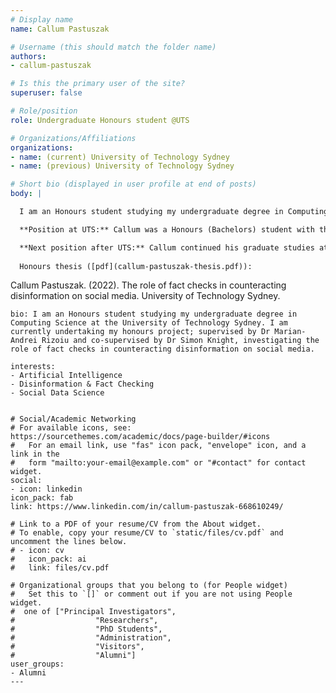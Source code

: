 ```yaml
---
# Display name
name: Callum Pastuszak

# Username (this should match the folder name)
authors:
- callum-pastuszak

# Is this the primary user of the site?
superuser: false

# Role/position
role: Undergraduate Honours student @UTS

# Organizations/Affiliations
organizations:
- name: (current) University of Technology Sydney 
- name: (previous) University of Technology Sydney

# Short bio (displayed in user profile at end of posts)
body: | 

  I am an Honours student studying my undergraduate degree in Computing Science at the University of Technology Sydney. I am currently undertaking my honours project; supervised by [Dr Marian-Andrei Rizoiu](../ma-rizoiu/) and co-supervised by [Dr Simon Knight](https://profiles.uts.edu.au/Simon.Knight), investigating the role of fact checks in counteracting disinformation on social media. 

  **Position at UTS:** Callum was a Honours (Bachelors) student with the Behavioral Data Science lab at UTS.

  **Next position after UTS:** Callum continued his graduate studies at UTS.
  
  Honours thesis ([pdf](callum-pastuszak-thesis.pdf)):
  ```
  Callum Pastuszak. (2022). The role of fact checks in counteracting 
  disinformation on social media. University of Technology Sydney.
  ```
bio: I am an Honours student studying my undergraduate degree in Computing Science at the University of Technology Sydney. I am currently undertaking my honours project; supervised by Dr Marian-Andrei Rizoiu and co-supervised by Dr Simon Knight, investigating the role of fact checks in counteracting disinformation on social media. 

interests:
- Artificial Intelligence
- Disinformation & Fact Checking
- Social Data Science


# Social/Academic Networking
# For available icons, see: https://sourcethemes.com/academic/docs/page-builder/#icons
#   For an email link, use "fas" icon pack, "envelope" icon, and a link in the
#   form "mailto:your-email@example.com" or "#contact" for contact widget.
social:
- icon: linkedin
  icon_pack: fab
  link: https://www.linkedin.com/in/callum-pastuszak-668610249/

# Link to a PDF of your resume/CV from the About widget.
# To enable, copy your resume/CV to `static/files/cv.pdf` and uncomment the lines below.
# - icon: cv
#   icon_pack: ai
#   link: files/cv.pdf

# Organizational groups that you belong to (for People widget)
#   Set this to `[]` or comment out if you are not using People widget.
#  one of ["Principal Investigators",
#                  "Researchers",
#                  "PhD Students",
#                  "Administration",
#                  "Visitors",
#                  "Alumni"]
user_groups:
- Alumni
---
```

